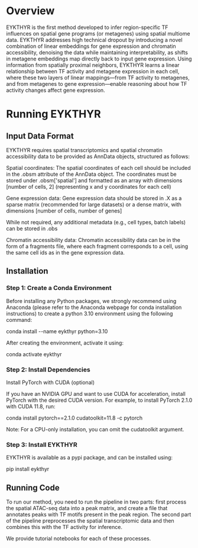 # Overview

EYKTHYR is the first method developed to infer region-specific TF influences on spatial gene programs (or metagenes) using spatial multiome data. EYKTHYR addresses high technical dropout by introducing a novel combination of linear embeddings for gene expression and chromatin accessibility, denoising the data while maintaining interpretability, as shifts in metagene embeddings map directly back to input gene expression. Using information from spatially proximal neighbors, EYKTHYR learns a linear relationship between TF activity and metagene expression in each cell, where these two layers of linear mappings—from TF activity to metagenes, and from metagenes to gene expression—enable reasoning about how TF activity changes affect gene expression.

# Running EYKTHYR

## Input Data Format

EYKTHYR requires spatial transcriptomics and spatial chromatin accessibility data to be provided as AnnData objects, structured as follows:

Spatial coordinates:
The spatial coordinates of each cell should be included in the .obsm attribute of the AnnData object.
The coordinates must be stored under .obsm\['spatial'\] and formatted as an array with dimensions \[number of cells, 2\] (representing x and y coordinates for each cell)

Gene expression data:
Gene expression data should be stored in .X as a sparse matrix (recommended for large datasets) or a dense matrix, with dimensions \[number of cells, number of genes\]

While not required, any additional metadata (e.g., cell types, batch labels) can be stored in .obs

Chromatin accessibility data:
Chromatin accessibility data can be in the form of a fragments file, where each fragment corresponds to a cell, using the same cell ids as in the gene expression data.

## Installation

### Step 1: Create a Conda Environment

Before installing any Python packages, we strongly recommend using Anaconda (please refer to the Anaconda webpage for conda installation instructions) to create a python 3.10 environment using the following command:

conda install --name eykthyr python=3.10

After creating the environment, activate it using:

conda activate eykthyr

### Step 2: Install Dependencies

Install PyTorch with CUDA (optional)

If you have an NVIDIA GPU and want to use CUDA for acceleration, install PyTorch with the desired CUDA version. For example, to install PyTorch 2.1.0 with CUDA 11.8, run:

conda install pytorch==2.1.0 cudatoolkit=11.8 -c pytorch

Note: For a CPU-only installation, you can omit the cudatoolkit argument.

### Step 3: Install EYKTHYR

EYKTHYR is available as a pypi package, and can be installed using:

pip install eykthyr

## Running Code

To run our method, you need to run the pipeline in two parts: first process the spatial ATAC-seq data into a peak matrix, and create a file that annotates peaks with TF motifs present in the peak region. The second part of the pipeline preprocesses the spatial transcriptomic data and then combines this with the TF activity for inference.

We provide tutorial notebooks for each of these processes.
